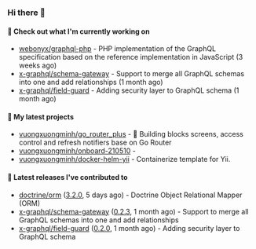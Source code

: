 ### Hi there 👋

#### 👷 Check out what I'm currently working on

- [webonyx/graphql-php](https://github.com/webonyx/graphql-php) - PHP implementation of the GraphQL specification based on the reference implementation in JavaScript (3 weeks ago)
- [x-graphql/schema-gateway](https://github.com/x-graphql/schema-gateway) - Support to merge all GraphQL schemas into one and add relationships (1 month ago)
- [x-graphql/field-guard](https://github.com/x-graphql/field-guard) - Adding security layer to GraphQL schema (1 month ago)

#### 🌱 My latest projects

- [vuongxuongminh/go_router_plus](https://github.com/vuongxuongminh/go_router_plus) - :office: Building blocks screens, access control and refresh notifiers base on Go Router
- [vuongxuongminh/onboard-210510](https://github.com/vuongxuongminh/onboard-210510) - 
- [vuongxuongminh/docker-helm-yii](https://github.com/vuongxuongminh/docker-helm-yii) - Containerize template for Yii.

#### 🔭 Latest releases I've contributed to

- [doctrine/orm](https://github.com/doctrine/orm) ([3.2.0](https://github.com/doctrine/orm/releases/tag/3.2.0), 5 days ago) - Doctrine Object Relational Mapper (ORM)
- [x-graphql/schema-gateway](https://github.com/x-graphql/schema-gateway) ([0.2.3](https://github.com/x-graphql/schema-gateway/releases/tag/0.2.3), 1 month ago) - Support to merge all GraphQL schemas into one and add relationships
- [x-graphql/field-guard](https://github.com/x-graphql/field-guard) ([0.2.0](https://github.com/x-graphql/field-guard/releases/tag/0.2.0), 1 month ago) - Adding security layer to GraphQL schema
